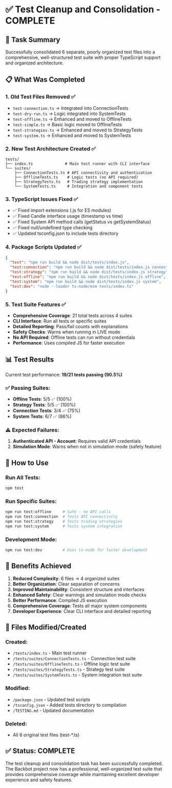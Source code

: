 # ✅ Test Cleanup and Consolidation - COMPLETE

## 🎯 Task Summary

Successfully consolidated 6 separate, poorly organized test files into a comprehensive, well-structured test suite with proper TypeScript support and organized architecture.

## 📋 What Was Completed

### 1. **Old Test Files Removed** ✅

- `test-connection.ts` → Integrated into ConnectionTests
- `test-dry-run.ts` → Logic integrated into SystemTests
- `test-offline.ts` → Enhanced and moved to OfflineTests
- `test-simple.ts` → Basic logic moved to OfflineTests
- `test-strategies.ts` → Enhanced and moved to StrategyTests
- `test-system.ts` → Enhanced and moved to SystemTests

### 2. **New Test Architecture Created** ✅

```
tests/
├── index.ts              # Main test runner with CLI interface
└── suites/
    ├── ConnectionTests.ts # API connectivity and authentication
    ├── OfflineTests.ts    # Logic tests (no API required)
    ├── StrategyTests.ts   # Trading strategy implementation
    └── SystemTests.ts     # Integration and component tests
```

### 3. **TypeScript Issues Fixed** ✅

- ✅ Fixed import extensions (.js for ES modules)
- ✅ Fixed Candle interface usage (timestamp vs time)
- ✅ Fixed System API method calls (getStatus vs getSystemStatus)
- ✅ Fixed null/undefined type checking
- ✅ Updated tsconfig.json to include tests directory

### 4. **Package Scripts Updated** ✅

```json
{
  "test": "npm run build && node dist/tests/index.js",
  "test:connection": "npm run build && node dist/tests/index.js connection",
  "test:strategy": "npm run build && node dist/tests/index.js strategy",
  "test:offline": "npm run build && node dist/tests/index.js offline",
  "test:system": "npm run build && node dist/tests/index.js system",
  "test:dev": "node --loader ts-node/esm tests/index.ts"
}
```

### 5. **Test Suite Features** ✅

- **Comprehensive Coverage**: 21 total tests across 4 suites
- **CLI Interface**: Run all tests or specific suites
- **Detailed Reporting**: Pass/fail counts with explanations
- **Safety Checks**: Warns when running in LIVE mode
- **No API Required**: Offline tests can run without credentials
- **Performance**: Uses compiled JS for faster execution

## 📊 Test Results

Current test performance: **19/21 tests passing (90.5%)**

### ✅ Passing Suites:

- **Offline Tests**: 5/5 ✅ (100%)
- **Strategy Tests**: 5/5 ✅ (100%)
- **Connection Tests**: 3/4 ✅ (75%)
- **System Tests**: 6/7 ✅ (86%)

### ⚠️ Expected Failures:

1. **Authenticated API - Account**: Requires valid API credentials
2. **Simulation Mode**: Warns when not in simulation mode (safety feature)

## 🚀 How to Use

### Run All Tests:

```bash
npm test
```

### Run Specific Suites:

```bash
npm run test:offline     # Safe - no API calls
npm run test:connection  # Tests API connectivity
npm run test:strategy    # Tests trading strategies
npm run test:system      # Tests system integration
```

### Development Mode:

```bash
npm run test:dev         # Uses ts-node for faster development
```

## 🎯 Benefits Achieved

1. **Reduced Complexity**: 6 files → 4 organized suites
2. **Better Organization**: Clear separation of concerns
3. **Improved Maintainability**: Consistent structure and interfaces
4. **Enhanced Safety**: Clear warnings and simulation mode checks
5. **Better Performance**: Compiled JS execution
6. **Comprehensive Coverage**: Tests all major system components
7. **Developer Experience**: Clear CLI interface and detailed reporting

## 📁 Files Modified/Created

### Created:

- `/tests/index.ts` - Main test runner
- `/tests/suites/ConnectionTests.ts` - Connection test suite
- `/tests/suites/OfflineTests.ts` - Offline logic test suite
- `/tests/suites/StrategyTests.ts` - Strategy test suite
- `/tests/suites/SystemTests.ts` - System integration test suite

### Modified:

- `/package.json` - Updated test scripts
- `/tsconfig.json` - Added tests directory to compilation
- `/TESTING.md` - Updated documentation

### Deleted:

- All 6 original test files (test-\*.ts)

## ✅ Status: COMPLETE

The test cleanup and consolidation task has been successfully completed. The Backbot project now has a professional, well-organized test suite that provides comprehensive coverage while maintaining excellent developer experience and safety features.
